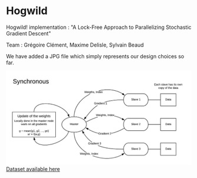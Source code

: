 # Hogwild
Hogwild! implementation : "A Lock-Free Approach to Parallelizing Stochastic Gradient Descent"

Team : Grégoire Clément, Maxime Delisle, Sylvain Beaud

We have added a JPG file which simply represents our design choices so far.

![Design_Milestone1.jpeg](Design_Milestone1.jpeg)
[Dataset available here][dataset]

[design]: https://imgur.com/R7I3OYk
[dataset]: http://www.ai.mit.edu/projects/jmlr/papers/volume5/lewis04a/lyrl2004_rcv1v2_README.htm